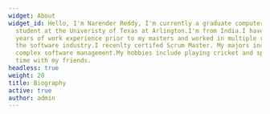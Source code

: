 ```yaml
---
widget: About
widget_id: Hello, I'm Narender Reddy, I'm currently a graduate computer science
  student at the Univeristy of Texas at Arlington.I'm from India.I have three
  years of work experience prior to my masters and worked in multiple roles in
  the software industry.I recenlty certifed Scrum Master. My majors include
  complex software management.My hobbies include playing cricket and spending
  time with my friends.
headless: true
weight: 20
title: Biography
active: true
author: admin
---
```

